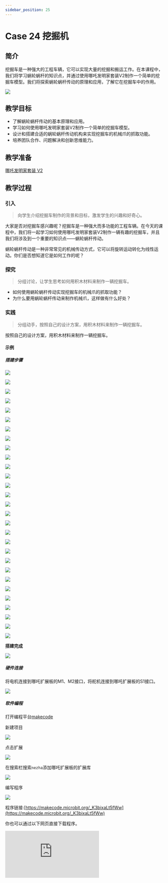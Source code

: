 ```yaml
---
sidebar_position: 25
---
```


# Case 24 挖掘机

## 简介

挖掘车是一种强大的工程车辆，它可以实现大量的挖掘和搬运工作。在本课程中，我们将学习蜗轮蜗杆的知识点，并通过使用哪吒发明家套装V2制作一个简单的挖掘车模型。我们将探索蜗轮蜗杆传动的原理和应用，了解它在挖掘车中的作用。


![](./images/nezha-inventors-kit-v2-case-24-01.png)


## 教学目标

- 了解蜗轮蜗杆传动的基本原理和应用。
- 学习如何使用哪吒发明家套装V2制作一个简单的挖掘车模型。
- 设计和搭建合适的蜗轮蜗杆传动机构来实现挖掘车的机械爪的抓取功能。
- 培养团队合作、问题解决和创新思维能力。

## 教学准备

[哪吒发明家套装 V2](https://www.elecfreaks.com/nezha-inventor-s-kit-v2-for-micro-bit.html)


## 教学过程

### 引入

>向学生介绍挖掘车制作的背景和目标，激发学生的兴趣和好奇心。

大家是否对挖掘车感兴趣呢？挖掘车是一种强大而多功能的工程车辆。在今天的课程中，我们将一起学习如何使用哪吒发明家套装V2制作一辆有趣的挖掘车，并且我们将涉及到一个重要的知识点——蜗轮蜗杆传动。

蜗轮蜗杆传动是一种非常常见的机械传动方式，它可以将旋转运动转化为线性运动。你们是否想知道它是如何工作的呢？

### 探究

>分组讨论，让学生思考如何用积木材料来制作一辆挖掘车。

- 如何使用蜗轮蜗杆传动实现挖掘车的机械爪的抓取功能？
- 为什么要用蜗轮蜗杆传动来制作机械爪，这样做有什么好处？

### 实践

>分组动手，按照自己的设计方案，用积木材料来制作一辆挖掘车。

按照自己的设计方案，用积木材料来制作一辆挖掘车。

#### 示例

##### 搭建步骤


![](./images/nezha-inventors-kit-v2-step-24-01.png)

![](./images/nezha-inventors-kit-v2-step-24-02.png)

![](./images/nezha-inventors-kit-v2-step-24-03.png)

![](./images/nezha-inventors-kit-v2-step-24-04.png)

![](./images/nezha-inventors-kit-v2-step-24-05.png)

![](./images/nezha-inventors-kit-v2-step-24-06.png)

![](./images/nezha-inventors-kit-v2-step-24-07.png)

![](./images/nezha-inventors-kit-v2-step-24-08.png)

![](./images/nezha-inventors-kit-v2-step-24-09.png)

![](./images/nezha-inventors-kit-v2-step-24-10.png)

![](./images/nezha-inventors-kit-v2-step-24-11.png)

![](./images/nezha-inventors-kit-v2-step-24-12.png)

![](./images/nezha-inventors-kit-v2-step-24-13.png)

![](./images/nezha-inventors-kit-v2-step-24-14.png)

![](./images/nezha-inventors-kit-v2-step-24-15.png)

![](./images/nezha-inventors-kit-v2-step-24-16.png)

![](./images/nezha-inventors-kit-v2-step-24-17.png)

![](./images/nezha-inventors-kit-v2-step-24-18.png)

![](./images/nezha-inventors-kit-v2-step-24-19.png)

![](./images/nezha-inventors-kit-v2-step-24-20.png)

![](./images/nezha-inventors-kit-v2-step-24-21.png)

![](./images/nezha-inventors-kit-v2-step-24-22.png)

![](./images/nezha-inventors-kit-v2-step-24-23.png)

![](./images/nezha-inventors-kit-v2-step-24-24.png)

![](./images/nezha-inventors-kit-v2-step-24-25.png)

![](./images/nezha-inventors-kit-v2-step-24-26.png)

![](./images/nezha-inventors-kit-v2-step-24-27.png)

![](./images/nezha-inventors-kit-v2-step-24-28.png)

![](./images/nezha-inventors-kit-v2-step-24-29.png)


**搭建完成**

![](./images/nezha-inventors-kit-v2-case-24-01.png)

##### 硬件连接

将电机连接到哪吒扩展板的M1、M2接口，将舵机连接到哪吒扩展板的S1接口。

![](./images/nezha-inventors-kit-v2-case-24-02.png)

##### 软件编程

打开编程平台[makecode](https://makecode.microbit.org/#)

新建项目

![](./images/nezha-inventors-kit-v2-case-19-03.png)

点击扩展

![](./images/nezha-inventors-kit-v2-case-19-04.png)


在搜索栏搜索`nezha`添加哪吒扩展板的扩展库

![](./images/nezha-inventors-kit-v2-case-19-06.png)

编写程序

![](./images/nezha-inventors-kit-v2-case-24-07.png)


程序链接:[https://makecode.microbit.org/_K3bixaLt5fWw](https://makecode.microbit.org/_K3bixaLt5fWw)

你也可以通过以下网页直接下载程序。

<div
    style={{
        position: 'relative',
        paddingBottom: '60%',
        overflow: 'hidden',
    }}
>
    <iframe
        src="https://makecode.microbit.org/_K3bixaLt5fWw"
        frameborder="0"
        sandbox="allow-popups allow-forms allow-scripts allow-same-origin"
        style={{
            position: 'absolute',
            width: '100%',
            height: '100%',
        }}
    />
</div>


### 展示

>分组展示，比较各组的成果和效果。

#### 示例案例效果

按下micro:bit上的A键，挖掘机向前行驶并抓取物体。

![](./images/nezha-inventors-kit-v2-case-24.gif)

### 反思

>分组分享，让每组的学生分享自己的制作过程和心得，总结自己遇到的问题和解决办法，评价自己的优点和不足。
